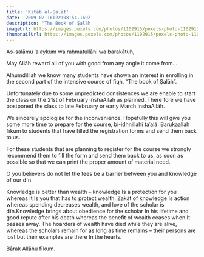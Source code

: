 ```yaml
---
title: 'Kitāb al-Ṣalāt'
date: '2009-02-16T22:08:54.169Z'
description: 'The Book of Ṣalāh'
imageUrl: https://images.pexels.com/photos/1102915/pexels-photo-1102915.jpeg
thumbnailUrl: https://images.pexels.com/photos/1102915/pexels-photo-1102915.jpeg?auto=compress&cs=tinysrgb&dpr=2&h=750&w=1260
---
```


As-salāmu ʿalaykum wa raḥmatullāhi wa barakātuh,

May Allāh reward all of you with good from any angle it come from…

Alhumdililah we know many students have shown an interest in enrolling in the second part of the intensive course of fiqh, “The book of Ṣalāh”.

Unfortunately due to some unpredicted consistences we are enable to start the class on the 21st of February inshaAllāh as planned. There fore we have postponed the class to late February or early March inshaAllāh.

We sincerely apologize for the inconvenience. Hopefully this will give you some more time to prepare for the course, bi-idhnillahi taʿalá.
Barukaallah fīkum to students that have filled the registration forms and send them back to us.

For these students that are planning to register for the course we strongly recommend them to fill the form and send them back to us, as soon as possible so that we can print the proper amount of material need.

O you believers do not let the fees be a barrier between you and knowledge of our dīn.

Knowledge is better than wealth – knowledge Is a protection for you whereas It Is you that has to protect wealth. Zakāt of knowledge Is action whereas spending decreases wealth, and love of the scholar is dīn.Knowledge brings about obedience for the scholar In his lifetime and good repute after his death whereas the benefit of wealth ceases when It passes away. The hoarders of wealth have died while they are alive, whereas the scholars remain for as long as time remains – their persons are lost but their examples are there In the hearts.

Bārak Allāhu fīkum.
